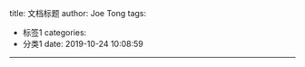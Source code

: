 title: 文档标题
author: Joe Tong
tags:
  - 标签1 
categories:  
  - 分类1 
date: 2019-10-24 10:08:59
---




